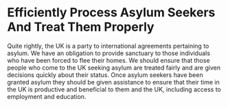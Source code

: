 Efficiently Process Asylum Seekers And Treat Them Properly
==========================================================

Quite rightly, the UK is a party to international agreements pertaining 
to asylum. We have an obligation to provide sanctuary to those 
individuals who have been forced to flee their homes. We should ensure 
that those people who come to the UK seeking asylum are treated fairly 
and are given decisions quickly about their status. Once asylum seekers 
have been granted asylum they should be given assistance to ensure that 
their time in the UK is productive and beneficial to them and the UK, 
including access to employment and education.